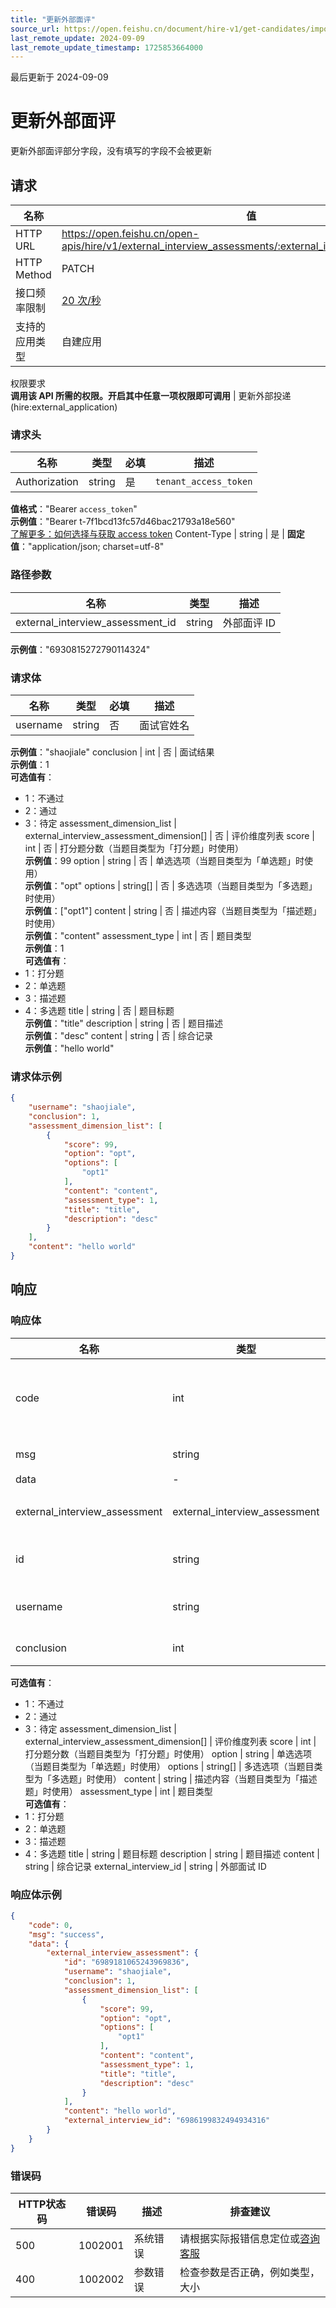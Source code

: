 ```yaml
---
title: "更新外部面评"
source_url: https://open.feishu.cn/document/hire-v1/get-candidates/import-external-system-information/import-external-interview-info/patch
last_remote_update: 2024-09-09
last_remote_update_timestamp: 1725853664000
---
```

最后更新于 2024-09-09

# 更新外部面评

更新外部面评部分字段，没有填写的字段不会被更新

## 请求
名称 | 值
---|---
HTTP URL | https://open.feishu.cn/open-apis/hire/v1/external_interview_assessments/:external_interview_assessment_id
HTTP Method | PATCH
接口频率限制 | [20 次/秒](https://open.feishu.cn/document/ukTMukTMukTM/uUzN04SN3QjL1cDN)
支持的应用类型 | 自建应用
权限要求  
            **调用该 API 所需的权限。开启其中任意一项权限即可调用** | 更新外部投递(hire:external_application)

### 请求头

名称 | 类型 | 必填 | 描述
--- | --- | --- | ---
Authorization | string | 是 | `tenant_access_token`  
**值格式**："Bearer `access_token`"  
**示例值**："Bearer t-7f1bcd13fc57d46bac21793a18e560"  
[了解更多：如何选择与获取 access token](https://open.feishu.cn/document/uAjLw4CM/ugTN1YjL4UTN24CO1UjN/trouble-shooting/how-to-choose-which-type-of-token-to-use)
Content-Type | string | 是 | **固定值**："application/json; charset=utf-8"

### 路径参数

名称 | 类型 | 描述
--- | --- | ---
external_interview_assessment_id | string | 外部面评 ID  
**示例值**："6930815272790114324"

### 请求体

名称 | 类型 | 必填 | 描述
--- | --- | --- | ---
username | string | 否 | 面试官姓名  
**示例值**："shaojiale"
conclusion | int | 否 | 面试结果  
**示例值**：1  
**可选值有**：  
- 1：不通过  
- 2：通过  
- 3：待定
assessment_dimension_list | external_interview_assessment_dimension\[\] | 否 | 评价维度列表
score | int | 否 | 打分题分数（当题目类型为「打分题」时使用）  
**示例值**：99
option | string | 否 | 单选选项（当题目类型为「单选题」时使用）  
**示例值**："opt"
options | string\[\] | 否 | 多选选项（当题目类型为「多选题」时使用）  
**示例值**：["opt1"]
content | string | 否 | 描述内容（当题目类型为「描述题」时使用）  
**示例值**："content"
assessment_type | int | 否 | 题目类型  
**示例值**：1  
**可选值有**：  
- 1：打分题  
- 2：单选题  
- 3：描述题  
- 4：多选题
title | string | 否 | 题目标题  
**示例值**："title"
description | string | 否 | 题目描述  
**示例值**："desc"
content | string | 否 | 综合记录  
**示例值**："hello world"

### 请求体示例
```json
{
    "username": "shaojiale",
    "conclusion": 1,
    "assessment_dimension_list": [
        {
            "score": 99,
            "option": "opt",
            "options": [
                "opt1"
            ],
            "content": "content",
            "assessment_type": 1,
            "title": "title",
            "description": "desc"
        }
    ],
    "content": "hello world"
}
```

## 响应

### 响应体

名称 | 类型 | 描述
--- | --- | ---
code | int | 错误码，非 0 表示失败
msg | string | 错误描述
data | \- | \-
external_interview_assessment | external_interview_assessment | 外部面评信息
id | string | 外部面评 ID
username | string | 面试官姓名
conclusion | int | 面试结果  
**可选值有**：  
- 1：不通过  
- 2：通过  
- 3：待定
assessment_dimension_list | external_interview_assessment_dimension\[\] | 评价维度列表
score | int | 打分题分数（当题目类型为「打分题」时使用）
option | string | 单选选项（当题目类型为「单选题」时使用）
options | string\[\] | 多选选项（当题目类型为「多选题」时使用）
content | string | 描述内容（当题目类型为「描述题」时使用）
assessment_type | int | 题目类型  
**可选值有**：  
- 1：打分题  
- 2：单选题  
- 3：描述题  
- 4：多选题
title | string | 题目标题
description | string | 题目描述
content | string | 综合记录
external_interview_id | string | 外部面试 ID

### 响应体示例
```json
{
    "code": 0,
    "msg": "success",
    "data": {
        "external_interview_assessment": {
            "id": "6989181065243969836",
            "username": "shaojiale",
            "conclusion": 1,
            "assessment_dimension_list": [
                {
                    "score": 99,
                    "option": "opt",
                    "options": [
                        "opt1"
                    ],
                    "content": "content",
                    "assessment_type": 1,
                    "title": "title",
                    "description": "desc"
                }
            ],
            "content": "hello world",
            "external_interview_id": "6986199832494934316"
        }
    }
}
```

### 错误码

HTTP状态码 | 错误码 | 描述 | 排查建议
--- | --- | --- | ---
500 | 1002001 | 系统错误 | 请根据实际报错信息定位或[咨询客服](https://applink.feishu.cn/client/helpdesk/open?id=6626260912531570952&extra=%7B%22channel%22:14,%22created_at%22:1614493146,%22scenario_id%22:6885151765134622721,%22signature%22:%22ca94c408b966dc1de2083e5bbcd418294c146e98%22%7D)
400 | 1002002 | 参数错误 | 检查参数是否正确，例如类型，大小
